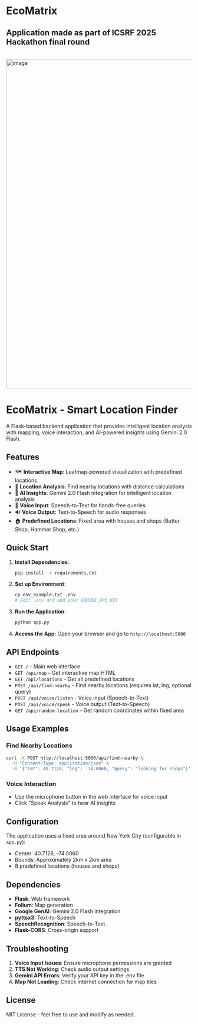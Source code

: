# EcoMatrix
## Application made as part of ICSRF 2025 Hackathon final round

<br>

<img width="729" height="895" alt="image" src="https://github.com/user-attachments/assets/ed1f69cd-aee5-40ae-854f-68b13e35afdb" />

# EcoMatrix - Smart Location Finder

A Flask-based backend application that provides intelligent location analysis with mapping, voice interaction, and AI-powered insights using Gemini 2.0 Flash.

## Features

- 🗺️ **Interactive Map**: Leafmap-powered visualization with predefined locations
- 📍 **Location Analysis**: Find nearby locations with distance calculations
- 🤖 **AI Insights**: Gemini 2.0 Flash integration for intelligent location analysis
- 🎤 **Voice Input**: Speech-to-Text for hands-free queries
- 🔊 **Voice Output**: Text-to-Speech for audio responses
- 🏠 **Predefined Locations**: Fixed area with houses and shops (Butter Shop, Hammer Shop, etc.)

## Quick Start

1. **Install Dependencies**:
   ```bash
   pip install -r requirements.txt
   ```

2. **Set up Environment**:
   ```bash
   cp env_example.txt .env
   # Edit .env and add your GEMINI_API_KEY
   ```

3. **Run the Application**:
   ```bash
   python app.py
   ```

4. **Access the App**:
   Open your browser and go to `http://localhost:5000`

## API Endpoints

- `GET /` - Main web interface
- `GET /api/map` - Get interactive map HTML
- `GET /api/locations` - Get all predefined locations
- `POST /api/find-nearby` - Find nearby locations (requires lat, lng, optional query)
- `POST /api/voice/listen` - Voice input (Speech-to-Text)
- `POST /api/voice/speak` - Voice output (Text-to-Speech)
- `GET /api/random-location` - Get random coordinates within fixed area

## Usage Examples

### Find Nearby Locations
```bash
curl -X POST http://localhost:5000/api/find-nearby \
  -H "Content-Type: application/json" \
  -d '{"lat": 40.7128, "lng": -74.0060, "query": "looking for shops"}'
```

### Voice Interaction
- Use the microphone button in the web interface for voice input
- Click "Speak Analysis" to hear AI insights

## Configuration

The application uses a fixed area around New York City (configurable in `app.py`):
- Center: 40.7128, -74.0060
- Bounds: Approximately 2km x 2km area
- 8 predefined locations (houses and shops)

## Dependencies

- **Flask**: Web framework
- **Folium**: Map generation
- **Google GenAI**: Gemini 2.0 Flash integration
- **pyttsx3**: Text-to-Speech
- **SpeechRecognition**: Speech-to-Text
- **Flask-CORS**: Cross-origin support

## Troubleshooting

1. **Voice Input Issues**: Ensure microphone permissions are granted
2. **TTS Not Working**: Check audio output settings
3. **Gemini API Errors**: Verify your API key in the .env file
4. **Map Not Loading**: Check internet connection for map tiles

## License

MIT License - feel free to use and modify as needed.
